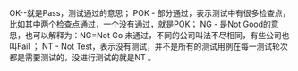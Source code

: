OK--就是Pass，测试通过的意思；
POK - 部分通过，表示测试中有很多检查点，比如其中两个检查点通过，一个没有通过，就是POK；
NG - 是Not Good的意思，也可以解释为：NG=Not Go   未通过，不同的公司叫法不尽相同，有些公司也叫Fail ；
NT - Not Test，表示没有测试，并不是所有的测试用例在每一测试轮次都是需要测试的，没进行测试的就是NT 。